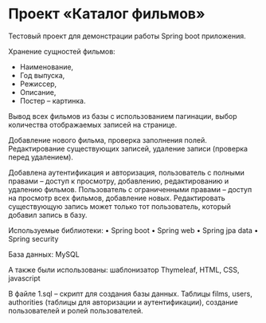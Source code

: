 #  Проект «Каталог фильмов»

Тестовый проект для демонстрации работы Spring boot приложения.

Хранение сущностей фильмов:
- Наименование,
- Год выпуска,
- Режиссер,
- Описание,
- Постер – картинка.

Вывод всех фильмов из базы с использованием пагинации, выбор количества отображаемых записей на странице.

Добавление нового фильма, проверка заполнения полей. Редактирование существующих записей, удаление записи (проверка перед удалением).

Добавлена аутентификация и авторизация, пользователь с полными правами – доступ к просмотру, добавлению, редактированию и удалению фильмов. Пользователь с ограниченными правами – доступ на просмотр всех фильмов, добавление новых. Редактировать существующую запись может только тот пользователь, который добавил запись в базу.

Используемые библиотеки:
•	Spring boot
•	Spring web
•	Spring jpa data
•	Spring security

База данных: MySQL

А также были использованы: шаблонизатор Thymeleaf, HTML, CSS, javascript

В файле 1.sql – скрипт для создания базы данных. Таблицы films, users, authorities (таблицы для авторизации и аутентификации), создание пользователей и ролей пользователей.
